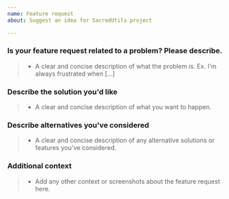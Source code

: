 ```yaml
---
name: Feature request
about: Suggest an idea for SacredUtils project

---
```


### Is your feature request related to a problem? Please describe.
> - A clear and concise description of what the problem is. Ex. I'm always frustrated when [...]

### Describe the solution you'd like
> - A clear and concise description of what you want to happen.

### Describe alternatives you've considered
> - A clear and concise description of any alternative solutions or features you've considered.

### Additional context
> - Add any other context or screenshots about the feature request here.
